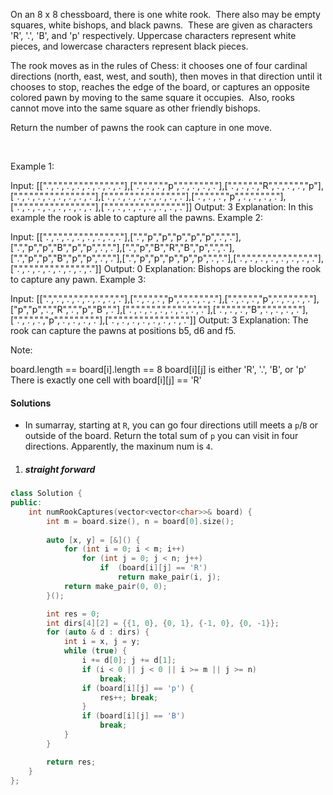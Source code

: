 On an 8 x 8 chessboard, there is one white rook.  There also may be empty squares, white bishops, and black pawns.  These are given as characters 'R', '.', 'B', and 'p' respectively. Uppercase characters represent white pieces, and lowercase characters represent black pieces.

The rook moves as in the rules of Chess: it chooses one of four cardinal directions (north, east, west, and south), then moves in that direction until it chooses to stop, reaches the edge of the board, or captures an opposite colored pawn by moving to the same square it occupies.  Also, rooks cannot move into the same square as other friendly bishops.

Return the number of pawns the rook can capture in one move.

 

Example 1:



Input: [[".",".",".",".",".",".",".","."],[".",".",".","p",".",".",".","."],[".",".",".","R",".",".",".","p"],[".",".",".",".",".",".",".","."],[".",".",".",".",".",".",".","."],[".",".",".","p",".",".",".","."],[".",".",".",".",".",".",".","."],[".",".",".",".",".",".",".","."]]
Output: 3
Explanation: 
In this example the rook is able to capture all the pawns.
Example 2:



Input: [[".",".",".",".",".",".",".","."],[".","p","p","p","p","p",".","."],[".","p","p","B","p","p",".","."],[".","p","B","R","B","p",".","."],[".","p","p","B","p","p",".","."],[".","p","p","p","p","p",".","."],[".",".",".",".",".",".",".","."],[".",".",".",".",".",".",".","."]]
Output: 0
Explanation: 
Bishops are blocking the rook to capture any pawn.
Example 3:



Input: [[".",".",".",".",".",".",".","."],[".",".",".","p",".",".",".","."],[".",".",".","p",".",".",".","."],["p","p",".","R",".","p","B","."],[".",".",".",".",".",".",".","."],[".",".",".","B",".",".",".","."],[".",".",".","p",".",".",".","."],[".",".",".",".",".",".",".","."]]
Output: 3
Explanation: 
The rook can capture the pawns at positions b5, d6 and f5.
 

Note:

board.length == board[i].length == 8
board[i][j] is either 'R', '.', 'B', or 'p'
There is exactly one cell with board[i][j] == 'R'

#### Solutions

- In sumarray, starting at `R`, you can go four directions utill meets a `p`/`B` or outside of the board. Return the total sum of `p` you can visit in four directions. Apparently, the maxinum num is `4`.

1. ##### straight forward

```c++
class Solution {
public:
    int numRookCaptures(vector<vector<char>>& board) {
        int m = board.size(), n = board[0].size();
        
        auto [x, y] = [&]() {
            for (int i = 0; i < m; i++)
                for (int j = 0; j < n; j++)
                    if  (board[i][j] == 'R')
                        return make_pair(i, j);
            return make_pair(0, 0);
        }();

        int res = 0;
        int dirs[4][2] = {{1, 0}, {0, 1}, {-1, 0}, {0, -1}};
        for (auto & d : dirs) {
            int i = x, j = y;
            while (true) {
                i += d[0]; j += d[1];
                if (i < 0 || j < 0 || i >= m || j >= n)
                    break;
                if (board[i][j] == 'p') {
                    res++; break;
                }
                if (board[i][j] == 'B')
                    break;
            }
        }

        return res;
    }
};
```